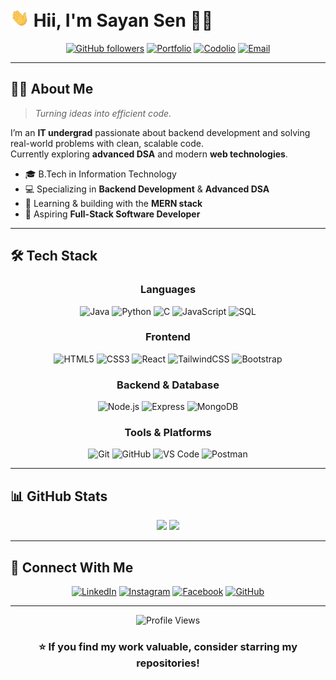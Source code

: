 # <img src="https://raw.githubusercontent.com/ABSphreak/ABSphreak/master/gifs/Hi.gif" width="30px"> Hii, I'm **Sayan Sen** 👨‍💻

<div align="center">

[![GitHub followers](https://img.shields.io/github/followers/Sayan0361?label=Follow&style=for-the-badge&logo=github&logoColor=white&color=6C63FF)](https://github.com/Sayan0361)
[![Portfolio](https://img.shields.io/badge/Portfolio-Visit%20Site-12100E?style=for-the-badge&logo=vercel&logoColor=white&color=6C63FF)](https://sayan-sen.vercel.app/)
[![Codolio](https://img.shields.io/badge/Codolio-View%20Profile-12100E?style=for-the-badge&logo=code&logoColor=white&color=6C63FF)](https://codolio.com/profile/Sayan0361)
[![Email](https://img.shields.io/badge/Email-Contact%20Me-D14836?style=for-the-badge&logo=gmail&logoColor=white&color=6C63FF)](mailto:sayansen0361@gmail.com)

</div>

---

## 👨‍💻 About Me

> *Turning ideas into efficient code.*

I’m an **IT undergrad** passionate about backend development and solving real-world problems with clean, scalable code.  
Currently exploring **advanced DSA** and modern **web technologies**.

- 🎓 B.Tech in Information Technology  
- 💻 Specializing in **Backend Development** & **Advanced DSA**  
- 🌱 Learning & building with the **MERN stack**  
- 🚀 Aspiring **Full-Stack Software Developer**  

---

## 🛠️ Tech Stack

<div align="center">

### Languages
![Java](https://img.shields.io/badge/Java-ED8B00?style=for-the-badge&logo=openjdk&logoColor=white)
![Python](https://img.shields.io/badge/Python-3776AB?style=for-the-badge&logo=python&logoColor=white)
![C](https://img.shields.io/badge/C-00599C?style=for-the-badge&logo=c&logoColor=white)
![JavaScript](https://img.shields.io/badge/JavaScript-F7DF1E?style=for-the-badge&logo=javascript&logoColor=black)
![SQL](https://img.shields.io/badge/SQL-4479A1?style=for-the-badge&logo=mysql&logoColor=white)

### Frontend
![HTML5](https://img.shields.io/badge/HTML5-E34F26?style=for-the-badge&logo=html5&logoColor=white)
![CSS3](https://img.shields.io/badge/CSS3-1572B6?style=for-the-badge&logo=css3&logoColor=white)
![React](https://img.shields.io/badge/React-20232A?style=for-the-badge&logo=react&logoColor=61DAFB)
![TailwindCSS](https://img.shields.io/badge/Tailwind_CSS-38B2AC?style=for-the-badge&logo=tailwind-css&logoColor=white)
![Bootstrap](https://img.shields.io/badge/Bootstrap-563D7C?style=for-the-badge&logo=bootstrap&logoColor=white)

### Backend & Database
![Node.js](https://img.shields.io/badge/Node.js-339933?style=for-the-badge&logo=node.js&logoColor=white)
![Express](https://img.shields.io/badge/Express.js-000000?style=for-the-badge&logo=express&logoColor=white)
![MongoDB](https://img.shields.io/badge/MongoDB-4EA94B?style=for-the-badge&logo=mongodb&logoColor=white)

### Tools & Platforms
![Git](https://img.shields.io/badge/Git-F05032?style=for-the-badge&logo=git&logoColor=white)
![GitHub](https://img.shields.io/badge/GitHub-100000?style=for-the-badge&logo=github&logoColor=white)
![VS Code](https://img.shields.io/badge/VS_Code-007ACC?style=for-the-badge&logo=visual-studio-code&logoColor=white)
![Postman](https://img.shields.io/badge/Postman-FF6C37?style=for-the-badge&logo=postman&logoColor=white)

</div>

---

## 📊 GitHub Stats

<div align="center">
  <img src="https://github-readme-stats.vercel.app/api/top-langs/?username=Sayan0361&layout=compact&theme=tokyonight&hide_border=true&title_color=6C63FF&hide=jupyter%20notebook" height="180em" />
  <img src="https://github-readme-stats.vercel.app/api?username=Sayan0361&show_icons=true&theme=tokyonight&hide_border=true&title_color=6C63FF&icon_color=6C63FF" height="180em" />
</div>

---

## 🤝 Connect With Me

<div align="center">

[![LinkedIn](https://img.shields.io/badge/LinkedIn-0077B5?style=for-the-badge&logo=linkedin&logoColor=white)](https://www.linkedin.com/in/sayan-sen-38b198255)
[![Instagram](https://img.shields.io/badge/Instagram-E4405F?style=for-the-badge&logo=instagram&logoColor=white)](https://www.instagram.com/sayan_sen007/)
[![Facebook](https://img.shields.io/badge/Facebook-1877F2?style=for-the-badge&logo=facebook&logoColor=white)](https://m.facebook.com/profile.php?id=100040647903469)
[![GitHub](https://img.shields.io/badge/GitHub-100000?style=for-the-badge&logo=github&logoColor=white)](https://github.com/Sayan0361)

</div>

---

<div align="center">
  <img src="https://komarev.com/ghpvc/?username=Sayan0361&style=flat-square&color=6C63FF" alt="Profile Views" />
  
  ### ⭐ If you find my work valuable, consider starring my repositories!
</div>
